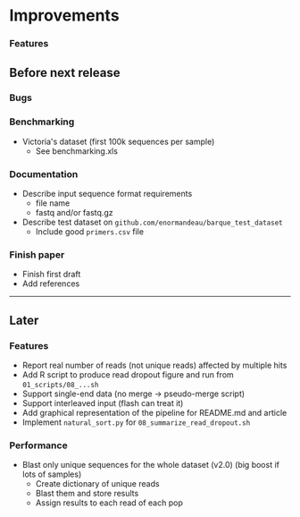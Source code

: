 # Improvements

### Features

## Before next release

### Bugs

### Benchmarking
* Victoria's dataset (first 100k sequences per sample)
  - See benchmarking.xls

### Documentation
+ Describe input sequence format requirements
  - file name
  - fastq and/or fastq.gz
+ Describe test dataset on `github.com/enormandeau/barque_test_dataset`
  - Include good `primers.csv` file

### Finish paper
- Finish first draft
- Add references

---

## Later

### Features
- Report real number of reads (not unique reads) affected by multiple hits
- Add R script to produce read dropout figure and run from `01_scripts/08_...sh`
- Support single-end data (no merge -> pseudo-merge script)
- Support interleaved input (flash can treat it)
- Add graphical representation of the pipeline for README.md and article
- Implement `natural_sort.py` for `08_summarize_read_dropout.sh`

### Performance
- Blast only unique sequences for the whole dataset (v2.0)
  (big boost if lots of samples)
  - Create dictionary of unique reads
  - Blast them and store results
  - Assign results to each read of each pop
